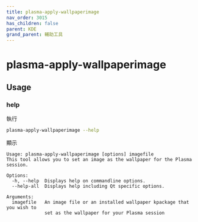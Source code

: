 ```yaml
---
title: plasma-apply-wallpaperimage
nav_order: 3015
has_children: false
parent: KDE
grand_parent: 輔助工具
---
```



# plasma-apply-wallpaperimage


## Usage

### help

執行

``` sh
plasma-apply-wallpaperimage --help
```

顯示

```
Usage: plasma-apply-wallpaperimage [options] imagefile
This tool allows you to set an image as the wallpaper for the Plasma session.

Options:
  -h, --help  Displays help on commandline options.
  --help-all  Displays help including Qt specific options.

Arguments:
  imagefile   An image file or an installed wallpaper kpackage that you wish to
              set as the wallpaper for your Plasma session
```
